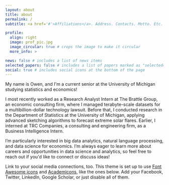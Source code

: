 ```yaml
---
layout: about
title: about
permalink: /
subtitle: <a href='#'>Affiliations</a>. Address. Contacts. Motto. Etc.

profile:
  align: right
  image: prof_pic.jpg
  image_circular: true # crops the image to make it circular
  more_info: >

news: false # includes a list of news items
selected_papers: false # includes a list of papers marked as "selected={true}"
social: true # includes social icons at the bottom of the page
---
```


My name is Owen, and I'm a current senior at the University of Michigan studying statistics and economics! 

I most recently worked as a Research Analyst Intern at The Brattle Group, an economic consulting firm, where I managed terabyte-scale datasets for a multibillion-dollar technology lawsuit. Before that, I conducted research in the Department of Statistics at the University of Michigan, applying advanced sketching algorithms to forecast extreme solar flares. Earlier, I interned at TRC Companies, a consulting and engineering firm, as a Business Intelligence Intern.

I’m particularly interested in big data analytics, natural language processing, and data science for economics. I’m always eager to learn more about careers and opportunities in data science and analytics, so feel free to reach out if you'd like to connect or discuss ideas!

Link to your social media connections, too. This theme is set up to use [Font Awesome icons](https://fontawesome.com/) and [Academicons](https://jpswalsh.github.io/academicons/), like the ones below. Add your Facebook, Twitter, LinkedIn, Google Scholar, or just disable all of them.

